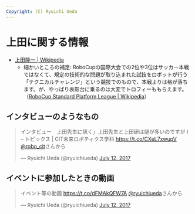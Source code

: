 ```yaml
---
Copyright: (C) Ryuichi Ueda
---
```



# 上田に関する情報

* [上田隆一 | Wikipedia](https://ja.wikipedia.org/wiki/%E4%B8%8A%E7%94%B0%E9%9A%86%E4%B8%80)
    * 細かいところの補足: RoboCupの国際大会での2位や3位はサッカー本戦ではなくて、規定の技術的な問題が取り込まれた試技をロボットが行う「テクニカルチャレンジ」という競技でのもので、本戦よりは格が落ちます。が、やっぱり表彰台に乗るのは大変でトロフィーももらえます。（[RoboCup Standard Platform League | Wikipedia](https://en.wikipedia.org/wiki/RoboCup_Standard_Platform_League#Technical_Challenges_Results_[4])）

## インタビューのようなもの

<blockquote class="twitter-tweet" data-partner="tweetdeck"><p lang="ja" dir="ltr">インタビュー　上田先生に訊く」上田先生と上田研は謎が多いのですが I – トピックス | CIT未来ロボティクス学科 <a href="https://t.co/CXeL7xwupV">https://t.co/CXeL7xwupV</a> <a href="https://twitter.com/robo_cit">@robo_cit</a>さんから</p>&mdash; Ryuichi Ueda (@ryuichiueda) <a href="https://twitter.com/ryuichiueda/status/884945498255183873">July 12, 2017</a></blockquote>
<script async src="//platform.twitter.com/widgets.js" charset="utf-8"></script>

## イベントに参加したときの動画

<blockquote class="twitter-tweet" data-partner="tweetdeck"><p lang="ja" dir="ltr">イベント等の動画 <a href="https://t.co/dFMAkQFW7A">https://t.co/dFMAkQFW7A</a> <a href="https://twitter.com/ryuichiueda">@ryuichiueda</a>さんから</p>&mdash; Ryuichi Ueda (@ryuichiueda) <a href="https://twitter.com/ryuichiueda/status/884946431416557568">July 12, 2017</a></blockquote>
<script async src="//platform.twitter.com/widgets.js" charset="utf-8"></script>


